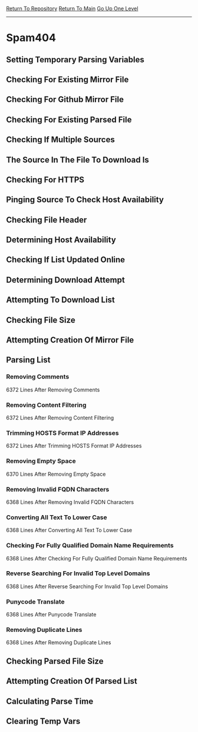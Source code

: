 [Return To Repository](https://github.com/deathbybandaid/piholeparser/)
[Return To Main](https://github.com/deathbybandaid/piholeparser/blob/master/RecentRunLogs/Mainlog.md)
[Go Up One Level](https://github.com/deathbybandaid/piholeparser/blob/master/RecentRunLogs/TopLevelScripts/30-Processing-External-Blacklists.md)
____________________________________
# Spam404
## Setting Temporary Parsing Variables
## Checking For Existing Mirror File
## Checking For Github Mirror File
## Checking For Existing Parsed File
## Checking If Multiple Sources
## The Source In The File To Download Is
## Checking For HTTPS
## Pinging Source To Check Host Availability
## Checking File Header
## Determining Host Availability
## Checking If List Updated Online
## Determining Download Attempt
## Attempting To Download List
## Checking File Size
## Attempting Creation Of Mirror File
## Parsing List
### Removing Comments
6372 Lines After Removing Comments
### Removing Content Filtering
6372 Lines After Removing Content Filtering
### Trimming HOSTS Format IP Addresses
6372 Lines After Trimming HOSTS Format IP Addresses
### Removing Empty Space
6370 Lines After Removing Empty Space
### Removing Invalid FQDN Characters
6368 Lines After Removing Invalid FQDN Characters
### Converting All Text To Lower Case
6368 Lines After Converting All Text To Lower Case
### Checking For Fully Qualified Domain Name Requirements
6368 Lines After Checking For Fully Qualified Domain Name Requirements
### Reverse Searching For Invalid Top Level Domains
6368 Lines After Reverse Searching For Invalid Top Level Domains
### Punycode Translate
6368 Lines After Punycode Translate
### Removing Duplicate Lines
6368 Lines After Removing Duplicate Lines
## Checking Parsed File Size
## Attempting Creation Of Parsed List
## Calculating Parse Time
## Clearing Temp Vars
